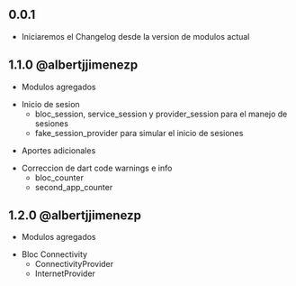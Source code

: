 ## 0.0.1

* Iniciaremos el Changelog desde la version de modulos actual

## 1.1.0 @albertjjimenezp
* Modulos agregados
- Inicio de sesion
  - bloc_session, service_session y provider_session para el manejo de sesiones
  - fake_session_provider para simular el inicio de sesiones
* Aportes adicionales
- Correccion de dart code warnings e info
  - bloc_counter
  - second_app_counter

## 1.2.0 @albertjjimenezp
* Modulos agregados
- Bloc Connectivity
  - ConnectivityProvider 
  - InternetProvider
